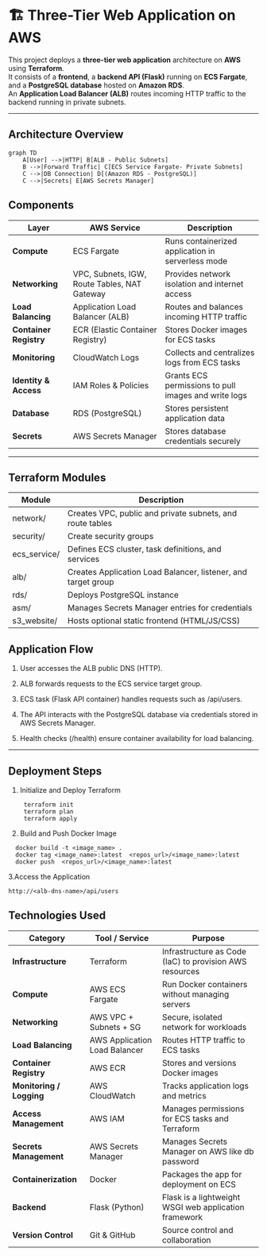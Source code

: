# 🏗️ Three-Tier Web Application on AWS

This project deploys a **three-tier web application** architecture on **AWS** using **Terraform**.  
It consists of a **frontend**, a **backend API (Flask)** running on **ECS Fargate**, and a **PostgreSQL database** hosted on **Amazon RDS**.  
An **Application Load Balancer (ALB)** routes incoming HTTP traffic to the backend running in private subnets.

---

##  Architecture Overview

```mermaid
graph TD
    A[User] -->|HTTP| B[ALB - Public Subnets]
    B -->|Forward Traffic| C[ECS Service Fargate- Private Subnets]
    C -->|DB Connection| D[(Amazon RDS - PostgreSQL)]
    C -->|Secrets| E[AWS Secrets Manager]
```

## Components

| Layer | AWS Service | Description |
|-------|--------------|--------------|
| **Compute** |  ECS Fargate | Runs containerized application in serverless mode |
| **Networking** |  VPC, Subnets, IGW, Route Tables, NAT Gateway | Provides network isolation and internet access |
| **Load Balancing** |  Application Load Balancer (ALB) | Routes and balances incoming HTTP traffic |
| **Container Registry** |  ECR (Elastic Container Registry) | Stores Docker images for ECS tasks |
| **Monitoring** | CloudWatch Logs | Collects and centralizes logs from ECS tasks |
| **Identity & Access** |  IAM Roles & Policies | Grants ECS permissions to pull images and write logs |
| **Database** | RDS (PostgreSQL) | Stores persistent application data |
| **Secrets**  | AWS Secrets Manager | Stores database credentials securely |

---

## Terraform Modules
| Module | Description |
|-------|--------------|
| network/ | Creates VPC, public and private subnets, and route tables |
| security/ | Create security groups |
| ecs_service/ | Defines ECS cluster, task definitions, and services |
| alb/ | Creates Application Load Balancer, listener, and target group |
| rds/ | Deploys PostgreSQL instance |
| asm/ | Manages Secrets Manager entries for credentials |
| s3_website/ | Hosts optional static frontend (HTML/JS/CSS) |

## Application Flow

1) User accesses the ALB public DNS (HTTP).

2) ALB forwards requests to the ECS service target group.

3) ECS task (Flask API container) handles requests such as /api/users.

4) The API interacts with the PostgreSQL database via credentials stored in AWS Secrets Manager.

5) Health checks (/health) ensure container availability for load balancing.

---

##  Deployment Steps

1. Initialize and Deploy Terraform
   ```
    terraform init
    terraform plan
    terraform apply
   ```
2. Build and Push Docker Image
  ```
    docker build -t <image_name> .
    docker tag <image_name>:latest  <repos_url>/<image_name>:latest 
    docker push  <repos_url>/<image_name>:latest 
   ```
3.Access the Application
```
http://<alb-dns-name>/api/users
```




##  Technologies Used

| Category | Tool / Service | Purpose |
|-----------|----------------|----------|
| **Infrastructure** | Terraform | Infrastructure as Code (IaC) to provision AWS resources |
| **Compute** | AWS ECS Fargate | Run Docker containers without managing servers |
| **Networking** | AWS VPC + Subnets + SG | Secure, isolated network for workloads |
| **Load Balancing** | AWS Application Load Balancer | Routes HTTP traffic to ECS tasks |
| **Container Registry** | AWS ECR | Stores and versions Docker images |
| **Monitoring / Logging** | AWS CloudWatch | Tracks application logs and metrics |
| **Access Management** | AWS IAM | Manages permissions for ECS tasks and Terraform |
| **Secrets Management** | AWS Secrets Manager | Manages Secrets Manager on AWS like db password |
| **Containerization** | Docker | Packages the app for deployment on ECS |
| **Backend** | Flask (Python) | Flask is a lightweight WSGI web application framework  |
| **Version Control** | Git & GitHub | Source control and collaboration |




